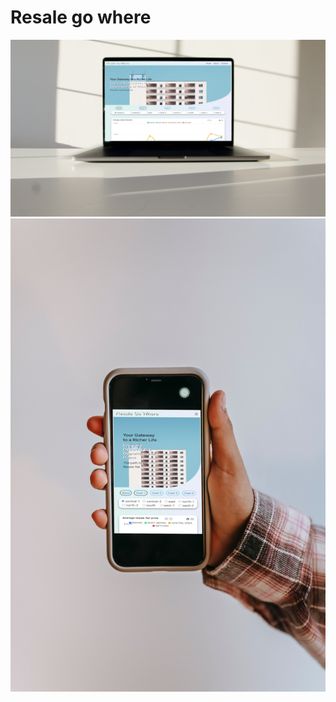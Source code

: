 # Resale go where
<div class="image" style="display: inline-block;">
    <img src='images/desktopview.jpg'>
    <img src='images/mobile_view.jpg'>
</div>
